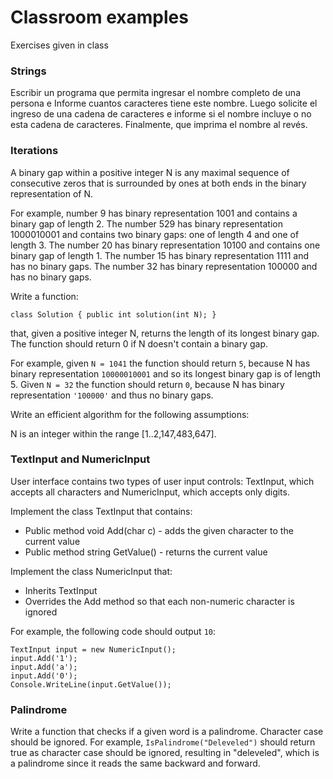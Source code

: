 # Classroom examples

Exercises given in class

### Strings 
Escribir un programa que permita ingresar el nombre completo de una persona e Informe cuantos caracteres tiene este nombre.
Luego solicite el ingreso de una cadena de caracteres e informe si el nombre incluye o no esta cadena de caracteres.
Finalmente, que imprima el nombre al revés.


### Iterations
A binary gap within a positive integer N is any maximal sequence of consecutive zeros that is surrounded by ones at both ends in the binary representation of N.

For example, number 9 has binary representation 1001 and contains a binary gap of length 2. The number 529 has binary representation 1000010001 and contains two binary gaps: one of length 4 and one of length 3. The number 20 has binary representation 10100 and contains one binary gap of length 1. The number 15 has binary representation 1111 and has no binary gaps. The number 32 has binary representation 100000 and has no binary gaps.

Write a function:
```
class Solution { public int solution(int N); }
```
that, given a positive integer N, returns the length of its longest binary gap. The function should return 0 if N doesn't contain a binary gap.

For example, given ```N = 1041``` the function should return ```5```, because N has binary representation ```10000010001``` and so its longest binary gap is of length 5. Given ```N = 32``` the function should return ```0```, because N has binary representation ```'100000'``` and thus no binary gaps.

Write an efficient algorithm for the following assumptions:

N is an integer within the range [1..2,147,483,647].

### TextInput and NumericInput

User interface contains two types of user input controls: TextInput, which accepts all
characters and NumericInput, which accepts only digits.

Implement the class TextInput that contains:
* Public method void Add(char c) - adds the given character to the current value
* Public method string GetValue() - returns the current value

Implement the class NumericInput that:
* Inherits TextInput
* Overrides the Add method so that each non-numeric character is ignored

For example, the following code should output `10`:
```
TextInput input = new NumericInput();
input.Add('1');
input.Add('a');
input.Add('0');
Console.WriteLine(input.GetValue());
```
### Palindrome

Write a function that checks if a given word is a palindrome. Character case should be ignored.
For example, `IsPalindrome("Deleveled")` should return true as character case should be ignored, resulting in "deleveled", which is a palindrome since it reads the same backward and forward.

